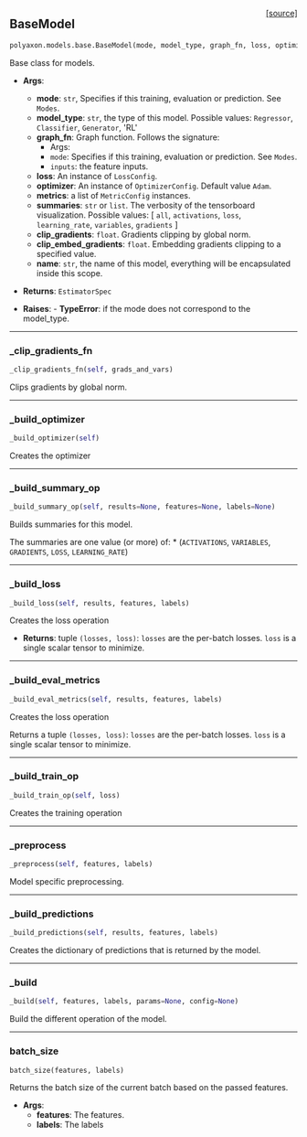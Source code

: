 <span style="float:right;">[[source]](https://github.com/polyaxon/polyaxon/blob/master/polyaxon/models/base.py#L21)</span>
## BaseModel

```python
polyaxon.models.base.BaseModel(mode, model_type, graph_fn, loss, optimizer=None, metrics=None, summaries='all', clip_gradients=0.5, clip_embed_gradients=0.1, name='Model')
```

Base class for models.

- __Args__:
	 - __mode__: `str`, Specifies if this training, evaluation or prediction. See `Modes`.
	 - __model_type__: `str`, the type of this model.
		Possible values: `Regressor`, `Classifier`, `Generator`, 'RL'
	 - __graph_fn__: Graph function. Follows the signature:
		 * Args:
		 * `mode`: Specifies if this training, evaluation or prediction. See `Modes`.
		 * `inputs`: the feature inputs.
	 - __loss__: An instance of `LossConfig`.
	 - __optimizer__: An instance of `OptimizerConfig`. Default value `Adam`.
	 - __metrics__: a list of `MetricConfig` instances.
	 - __summaries__: `str` or `list`. The verbosity of the tensorboard visualization.
		 Possible values: [
		 `all`, `activations`, `loss`, `learning_rate`, `variables`, `gradients`
		 ]
	 - __clip_gradients__: `float`. Gradients  clipping by global norm.
	 - __clip_embed_gradients__: `float`. Embedding gradients clipping to a specified value.
	 - __name__: `str`, the name of this model, everything will be encapsulated inside this scope.

- __Returns__:
	`EstimatorSpec`

- __Raises__:
		- __TypeError__: if the mode does not correspond to the model_type.


----

### _clip_gradients_fn


```python
_clip_gradients_fn(self, grads_and_vars)
```


Clips gradients by global norm.

----

### _build_optimizer


```python
_build_optimizer(self)
```


Creates the optimizer

----

### _build_summary_op


```python
_build_summary_op(self, results=None, features=None, labels=None)
```


Builds summaries for this model.

The summaries are one value (or more) of:
	* (`ACTIVATIONS`, `VARIABLES`, `GRADIENTS`, `LOSS`, `LEARNING_RATE`)


----

### _build_loss


```python
_build_loss(self, results, features, labels)
```


Creates the loss operation

- __Returns__:
	 tuple `(losses, loss)`:
	`losses` are the per-batch losses.
	`loss` is a single scalar tensor to minimize.


----

### _build_eval_metrics


```python
_build_eval_metrics(self, results, features, labels)
```


Creates the loss operation

Returns a tuple `(losses, loss)`:
	`losses` are the per-batch losses.
	`loss` is a single scalar tensor to minimize.


----

### _build_train_op


```python
_build_train_op(self, loss)
```


Creates the training operation

----

### _preprocess


```python
_preprocess(self, features, labels)
```


Model specific preprocessing.

----

### _build_predictions


```python
_build_predictions(self, results, features, labels)
```


Creates the dictionary of predictions that is returned by the model.

----

### _build


```python
_build(self, features, labels, params=None, config=None)
```


Build the different operation of the model.

----

### batch_size


```python
batch_size(features, labels)
```


Returns the batch size of the current batch based on the passed features.

- __Args__:
	- __features__: The features.
	- __labels__: The labels
